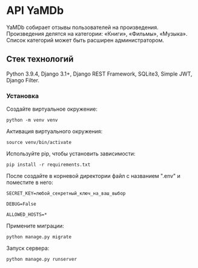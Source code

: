 # API YaMDb
YaMDb собирает отзывы пользователей на произведения. Произведения делятся на категории: «Книги», «Фильмы», «Музыка». Список категорий может быть расширен администратором.

## Стек технологий
Python 3.9.4, Django 3.1+, Django REST Framework, SQLite3, Simple JWT, Django Filter.

### Установка
Создайте виртуальное окружение:

`python -m venv venv`

Активация виртуального окружения:

`source venv/bin/activate`

Используйте pip, чтобы установить зависимости:

`pip install -r requirements.txt`

После создайте в корневой директории файл с названием ".env" и поместите в него:

`SECRET_KEY=любой_секретный_ключ_на_ваш_выбор`

`DEBUG=False`

`ALLOWED_HOSTS=*`

Примените миграции:

`python manage.py migrate`

Запуск сервера:

`python manage.py runserver`
